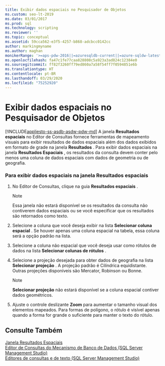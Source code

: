 ```yaml
---
title: Exibir dados espaciais no Pesquisador de Objetos
ms.custom: seo-lt-2019
ms.date: 03/01/2017
ms.prod: sql
ms.technology: scripting
ms.reviewer: ''
ms.topic: conceptual
ms.assetid: 59cca562-e3f5-4257-b868-adcbcc0142cc
author: markingmyname
ms.author: maghan
monikerRange: '>=aps-pdw-2016||=azuresqldb-current||=azure-sqldw-latest||>=sql-server-2016||=sqlallproducts-allversions||>=sql-server-linux-2017||=azuresqldb-mi-current'
ms.openlocfilehash: fa47c1fe77caa828808c5a923a3ad824c12384e0
ms.sourcegitcommit: ff82f3260ff79ed860a7a58f54ff7f0594851e6b
ms.translationtype: HT
ms.contentlocale: pt-BR
ms.lasthandoff: 03/29/2020
ms.locfileid: "75252920"
---
```

# <a name="view-spatial-data-in-object-explorer"></a>Exibir dados espaciais no Pesquisador de Objetos
[!INCLUDE[appliesto-ss-asdb-asdw-pdw-md](../../includes/appliesto-ss-asdb-asdw-pdw-md.md)]
  A janela **Resultados espaciais** no Editor de Consultas fornece ferramentas de mapeamento visuais para exibir resultados de dados espaciais além dos dados exibidos em formato de grade na janela **Resultados** . Para exibir dados espaciais na janela **Resultados Espaciais** , os resultados da consulta devem conter pelo menos uma coluna de dados espaciais com dados de geometria ou de geografia.  
  
### <a name="to-view-spatial-data-in-the-spatial-results-window"></a>Para exibir dados espaciais na janela Resultados espaciais  
  
1.  No Editor de Consultas, clique na guia **Resultados espaciais** .  
  
    > [!NOTE]  
    >  Essa janela não estará disponível se os resultados da consulta não contiverem dados espaciais ou se você especificar que os resultados são retornados como texto.  
  
2.  Selecione a coluna que você deseja exibir na lista **Selecionar coluna espacial** . Se houver apenas uma coluna espacial na tabela, essa coluna será a opção padrão na lista.  
  
3.  Selecione a coluna não espacial que você deseja usar como rótulos de dados na lista **Selecionar colunas de rótulos** .  
  
4.  Selecione a projeção desejada para obter dados de geografia na lista **Selecionar projeção** . A projeção padrão é Cilíndrica equidistante. Outras projeções disponíveis são Mercator, Robinson ou Bonne.  
  
    > [!NOTE]  
    >  **Selecionar projeção** não estará disponível se a coluna espacial contiver dados geométricos.  
  
5.  Ajuste o controle deslizante **Zoom** para aumentar o tamanho visual dos elementos mapeados. Para formas de polígono, o rótulo é visível apenas quando a forma for grande o suficiente para manter o texto do rótulo.  
  
## <a name="see-also"></a>Consulte Também  
 [Janela Resultados Espaciais](../../relational-databases/scripting/spatial-results-window.md)   
 [Editor de Consultas do Mecanismo de Banco de Dados &#40;SQL Server Management Studio&#41;](../../relational-databases/scripting/database-engine-query-editor-sql-server-management-studio.md)   
 [Editores de consultas e de texto &#40;SQL Server Management Studio&#41;](../../relational-databases/scripting/query-and-text-editors-sql-server-management-studio.md)  
  
  
